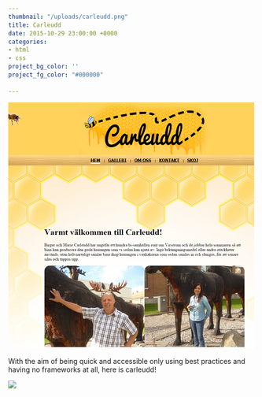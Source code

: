```yaml
---
thumbnail: "/uploads/carleudd.png"
title: Carleudd
date: 2015-10-29 23:00:00 +0000
categories:
- html
- css
project_bg_color: ''
project_fg_color: "#000000"

---
```

![](/uploads/carleudd.png)

With the aim of being quick and accessible only using best practices and having no frameworks at all, here is carleudd! 

![](https://user-images.githubusercontent.com/14079937/48583437-6f978f00-e927-11e8-8397-e172638f477f.png)
